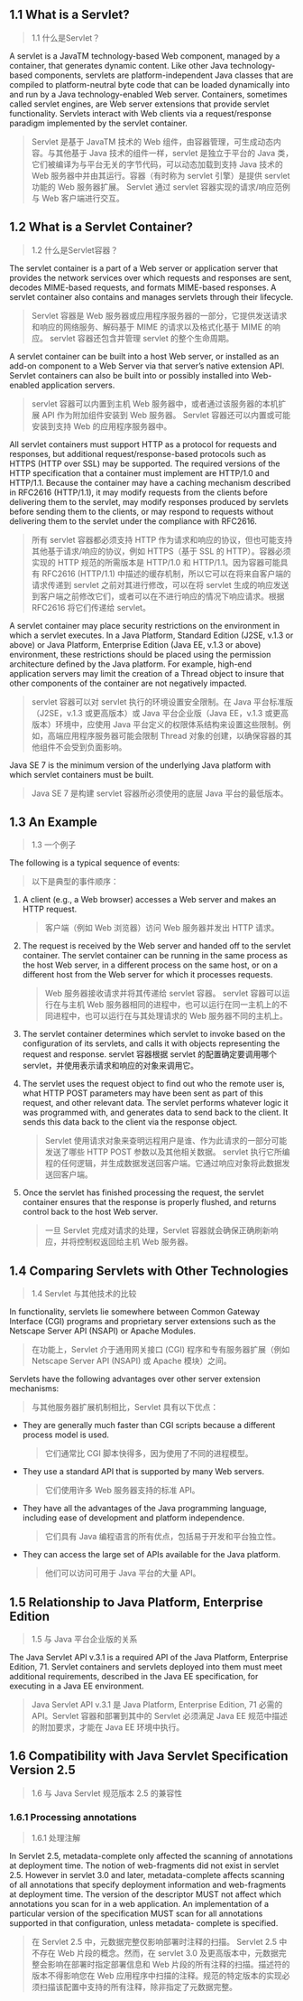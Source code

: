 ## 1.1 What is a Servlet? 

> 1.1 什么是Servlet？

A servlet is a JavaTM technology-based Web component, managed by a container, that generates dynamic content. Like other Java technology-based components, servlets are platform-independent Java classes that are compiled to platform-neutral byte code that can be loaded dynamically into and run by a Java technology-enabled Web server. Containers, sometimes called servlet engines, are Web server extensions that provide servlet functionality. Servlets interact with Web clients via a request/response paradigm implemented by the servlet container.

> Servlet 是基于 JavaTM 技术的 Web 组件，由容器管理，可生成动态内容。与其他基于 Java 技术的组件一样，servlet 是独立于平台的 Java 类，它们被编译为与平台无关的字节代码，可以动态加载到支持 Java 技术的 Web 服务器中并由其运行。容器（有时称为 servlet 引擎）是提供 servlet 功能的 Web 服务器扩展。 Servlet 通过 servlet 容器实现的请求/响应范例与 Web 客户端进行交互。

## 1.2 What is a Servlet Container? 

> 1.2 什么是Servlet容器？

The servlet container is a part of a Web server or application server that provides the network services over which requests and responses are sent, decodes MIME-based requests, and formats MIME-based responses. A servlet container also contains and manages servlets through their lifecycle.

> Servlet 容器是 Web 服务器或应用程序服务器的一部分，它提供发送请求和响应的网络服务、解码基于 MIME 的请求以及格式化基于 MIME 的响应。 servlet 容器还包含并管理 servlet 的整个生命周期。

A servlet container can be built into a host Web server, or installed as an add-on component to a Web Server via that server’s native extension API. Servlet containers can also be built into or possibly installed into Web-enabled application servers.

> servlet 容器可以内置到主机 Web 服务器中，或者通过该服务器的本机扩展 API 作为附加组件安装到 Web 服务器。 Servlet 容器还可以内置或可能安装到支持 Web 的应用程序服务器中。

All servlet containers must support HTTP as a protocol for requests and responses, but additional request/response-based protocols such as HTTPS (HTTP over SSL) may be supported. The required versions of the HTTP specification that a container must implement are HTTP/1.0 and HTTP/1.1. Because the container may have a caching mechanism described in RFC2616 (HTTP/1.1), it may modify requests from the clients before delivering them to the servlet, may modify responses produced by servlets before sending them to the clients, or may respond to requests without delivering them to the servlet under the compliance with RFC2616.

> 所有 servlet 容器都必须支持 HTTP 作为请求和响应的协议，但也可能支持其他基于请求/响应的协议，例如 HTTPS（基于 SSL 的 HTTP）。容器必须实现的 HTTP 规范的所需版本是 HTTP/1.0 和 HTTP/1.1。因为容器可能具有 RFC2616 (HTTP/1.1) 中描述的缓存机制，所以它可以在将来自客户端的请求传递到 servlet 之前对其进行修改，可以在将 servlet 生成的响应发送到客户端之前修改它们，或者可以在不进行响应的情况下响应请求。根据 RFC2616 将它们传递给 servlet。

A servlet container may place security restrictions on the environment in which a servlet executes. In a Java Platform, Standard Edition (J2SE, v.1.3 or above) or Java Platform, Enterprise Edition (Java EE, v.1.3 or above) environment, these restrictions should be placed using the permission architecture defined by the Java platform. For example, high-end application servers may limit the creation of a Thread object to insure that other components of the container are not negatively impacted.

> servlet 容器可以对 servlet 执行的环境设置安全限制。在 Java 平台标准版（J2SE，v.1.3 或更高版本）或 Java 平台企业版（Java EE，v.1.3 或更高版本）环境中，应使用 Java 平台定义的权限体系结构来设置这些限制。例如，高端应用程序服务器可能会限制 Thread 对象的创建，以确保容器的其他组件不会受到负面影响。

Java SE 7 is the minimum version of the underlying Java platform with which servlet containers must be built.

> Java SE 7 是构建 servlet 容器所必须使用的底层 Java 平台的最低版本。

## 1.3 An Example 

> 1.3 一个例子

The following is a typical sequence of events:

> 以下是典型的事件顺序：

1. A client (e.g., a Web browser) accesses a Web server and makes an HTTP request.

   > 客户端（例如 Web 浏览器）访问 Web 服务器并发出 HTTP 请求。

2. The request is received by the Web server and handed off to the servlet container. The servlet container can be running in the same process as the host Web server, in a different process on the same host, or on a different host from the Web server for which it processes requests.

   > Web 服务器接收请求并将其传递给 servlet 容器。 servlet 容器可以运行在与主机 Web 服务器相同的进程中，也可以运行在同一主机上的不同进程中，也可以运行在与其处理请求的 Web 服务器不同的主机上。

3. The servlet container determines which servlet to invoke based on the configuration of its servlets, and calls it with objects representing the request and response.
   servlet 容器根据 servlet 的配置确定要调用哪个 servlet，并使用表示请求和响应的对象来调用它。

4. The servlet uses the request object to find out who the remote user is, what HTTP POST parameters may have been sent as part of this request, and other relevant data. The servlet performs whatever logic it was programmed with, and generates data to send back to the client. It sends this data back to the client via the response object.

   > Servlet 使用请求对象来查明远程用户是谁、作为此请求的一部分可能发送了哪些 HTTP POST 参数以及其他相关数据。 servlet 执行它所编程的任何逻辑，并生成数据发送回客户端。它通过响应对象将此数据发送回客户端。

5. Once the servlet has finished processing the request, the servlet container ensures that the response is properly flushed, and returns control back to the host Web server.

   > 一旦 Servlet 完成对请求的处理，Servlet 容器就会确保正确刷新响应，并将控制权返回给主机 Web 服务器。

## 1.4 Comparing Servlets with Other Technologies 

>1.4 Servlet 与其他技术的比较

In functionality, servlets lie somewhere between Common Gateway Interface (CGI) programs and proprietary server extensions such as the Netscape Server API (NSAPI) or Apache Modules.

> 在功能上，Servlet 介于通用网关接口 (CGI) 程序和专有服务器扩展（例如 Netscape Server API (NSAPI) 或 Apache 模块）之间。

Servlets have the following advantages over other server extension mechanisms:

> 与其他服务器扩展机制相比，Servlet 具有以下优点：

- They are generally much faster than CGI scripts because a different process model is used.

  > 它们通常比 CGI 脚本快得多，因为使用了不同的进程模型。

- They use a standard API that is supported by many Web servers.

  > 它们使用许多 Web 服务器支持的标准 API。

- They have all the advantages of the Java programming language, including ease of development and platform independence.

  > 它们具有 Java 编程语言的所有优点，包括易于开发和平台独立性。

- They can access the large set of APIs available for the Java platform.

  > 他们可以访问可用于 Java 平台的大量 API。

## 1.5 Relationship to Java Platform, Enterprise Edition 

>1.5 与 Java 平台企业版的关系

The Java Servlet API v.3.1 is a required API of the Java Platform, Enterprise Edition, 71. Servlet containers and servlets deployed into them must meet additional requirements, described in the Java EE specification, for executing in a Java EE environment.

> Java Servlet API v.3.1 是 Java Platform, Enterprise Edition, 71 必需的 API。Servlet 容器和部署到其中的 Servlet 必须满足 Java EE 规范中描述的附加要求，才能在 Java EE 环境中执行。

## 1.6 Compatibility with Java Servlet Specification Version 2.5 

>1.6 与 Java Servlet 规范版本 2.5 的兼容性

### 1.6.1 Processing annotations 

>1.6.1 处理注解

In Servlet 2.5, metadata-complete only affected the scanning of annotations at deployment time. The notion of web-fragments did not exist in servlet 2.5. However in servlet 3.0 and later, metadata-complete affects scanning of all annotations that specify deployment information and web-fragments at deployment time. The version of the descriptor MUST not affect which annotations you scan for in a web application. An implementation of a particular version of the specification MUST scan for all annotations supported in that configuration, unless metadata- complete is specified.

> 在 Servlet 2.5 中，元数据完整仅影响部署时注释的扫描。 Servlet 2.5 中不存在 Web 片段的概念。然而，在 servlet 3.0 及更高版本中，元数据完整会影响在部署时指定部署信息和 Web 片段的所有注释的扫描。描述符的版本不得影响您在 Web 应用程序中扫描的注释。规范的特定版本的实现必须扫描该配置中支持的所有注释，除非指定了元数据完整。